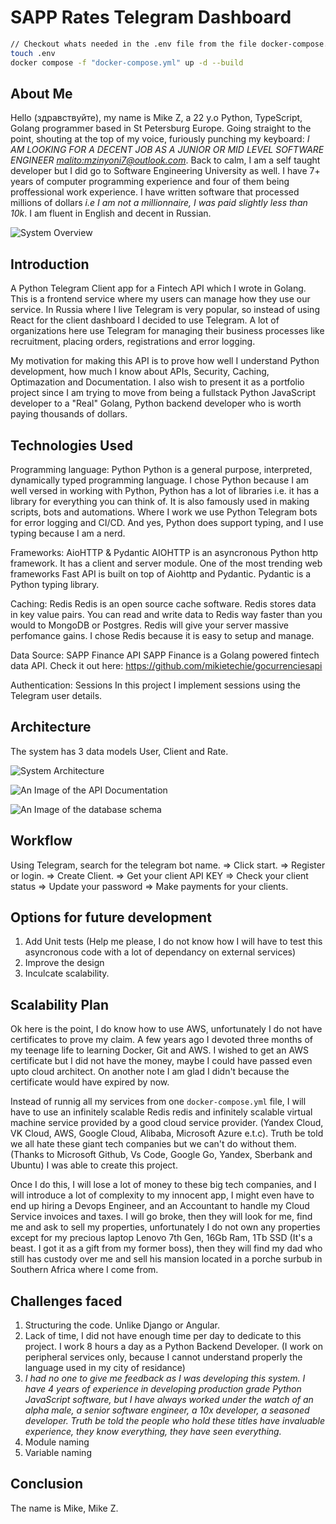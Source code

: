 # SAPP Rates Telegram Dashboard

```bash
// Checkout whats needed in the .env file from the file docker-compose.yml, and app/config.py
touch .env
docker compose -f "docker-compose.yml" up -d --build
```

## About Me

Hello (здравствуйте), my name is Mike Z, a 22 y.o Python, TypeScript, Golang programmer based in St Petersburg Europe.
Going straight to the point, shouting at the top of my voice, furiously punching my keyboard: *I AM LOOKING FOR A DECENT JOB AS A JUNIOR OR MID LEVEL SOFTWARE ENGINEER <malito:mzinyoni7@outlook.com>*.
Back to calm, I am a self taught developer but I did go to Software Engineering University as well. I have 7+ years of computer programming experience and four of them being proffessional work experience. I have written software that processed millions of dollars *i.e I am not a millionnaire, I was paid slightly less than 10k*.
I am fluent in English and decent in Russian.

![System Overview](https://github.com/mikietechie/gocurrenciesapi/blob/main/files/architecture.jpg)

## Introduction

A Python Telegram Client app for a Fintech API which I wrote in Golang. This is a frontend service where my users can manage how they use our service. In Russia where I live Telegram is very popular, so instead of using React for the client dashboard I decided to use Telegram. A lot of organizations here use Telegram for managing their business processes like recruitment, placing orders, registrations and error logging.

My motivation for making this API is to prove how well I understand Python development, how much I know about APIs, Security, Caching, Optimazation and Documentation. I also wish to present it as a portfolio project since I am trying to move from being a fullstack Python JavaScript developer to a "Real" Golang, Python backend developer who is worth paying thousands of dollars.

## Technologies Used

Programming language: Python
Python is a general purpose, interpreted, dynamically typed programming language. I chose Python because I am well versed in working with Python, Python has a lot of libraries i.e. it has a library for everything you can think of. It is also famously used in making scripts, bots and automations. Where I work we use Python Telegram bots for error logging and CI/CD. And yes, Python does support typing, and I use typing because I am a nerd.

Frameworks: AioHTTP & Pydantic
AIOHTTP is an asyncronous Python http framework. It has a client and server module. One of the most trending web frameworks Fast API is built on top of Aiohttp and Pydantic. Pydantic is a Python typing library.

Caching: Redis
Redis is an open source cache software. Redis stores data in key value pairs. You can read and write data to Redis way faster than you would to MongoDB or Postgres. Redis will give your server massive perfomance gains. I chose Redis because it is easy to setup and manage.

Data Source: SAPP Finance API
SAPP Finance is a Golang powered fintech data API. Check it out here:
<https://github.com/mikietechie/gocurrenciesapi>

Authentication: Sessions
In this project I implement sessions using the Telegram user details.

## Architecture

The system has 3 data models User, Client and Rate.

![System Architecture](https://github.com/mikietechie/gocurrenciesapi/blob/main/files/architecture.jpg)

![An Image of the API Documentation](https://github.com/mikietechie/gocurrenciesapi/blob/main/files/swagger.png)

![An Image of the database schema](https://github.com/mikietechie/gocurrenciesapi/blob/main/files/schema.png)

## Workflow

Using Telegram, search for the telegram bot name. => Click start. => Register or login. => Create Client. => Get your client API KEY => Check your client status => Update your password => Make payments for your clients.

## Options for future development

1. Add Unit tests (Help me please, I do not know how I will have to test this asyncronous code with a lot of dependancy on external services)
2. Improve the design
3. Inculcate scalability.

## Scalability Plan

Ok here is the point, I do know how to use AWS, unfortunately I do not have certificates to prove my claim. A few years ago I devoted three months of my teenage life to learning Docker, Git and AWS. I wished to get an AWS certificate but I did not have the money, maybe I could have passed even upto cloud architect. On another note I am glad I didn't because the certificate would have expired by now.

Instead of runnig all my services from one `docker-compose.yml` file, I will have to use an infinitely scalable Redis redis and infinitely scalable virtual machine service provided by a good cloud service provider. (Yandex Cloud, VK Cloud, AWS, Google Cloud, Alibaba, Microsoft Azure e.t.c). Truth be told we all hate these giant tech companies but we can't do without them. (Thanks to Microsoft Github, Vs Code, Google Go, Yandex, Sberbank and Ubuntu) I was able to create this project.

Once I do this, I will lose a lot of money to these big tech companies, and I will introduce a lot of complexity to my innocent app, I might even have to end up hiring a Devops Engineer, and an Accountant to handle my Cloud Service invoices and taxes. I will go broke, then they will look for me, find me and ask to sell my properties, unfortunately I do not own any properties except for my precious laptop Lenovo 7th Gen, 16Gb Ram, 1Tb SSD (It's a beast. I got it as a gift from my former boss), then they will find my dad who still has custody over me and sell his mansion located in a porche surbub in Southern Africa where I come from.

## Challenges faced

1. Structuring the code. Unlike Django or Angular.
2. Lack of time, I did not have enough time per day to dedicate to this project. I work 8 hours a day as a Python Backend Developer. (I work on peripheral services only, because I cannot understand properly the language used in my city of residance)
3. *I had no one to give me feedback as I was developing this system. I have 4 years of experience in developing production grade Python JavaScript software, but I have always worked under the watch of an alpha male, a senior software engineer, a 10x developer, a seasoned developer. Truth be told the people who hold these titles have invaluable experience, they know everything, they have seen everything.*
4. Module naming
5. Variable naming

## Conclusion

The name is Mike, Mike Z.
